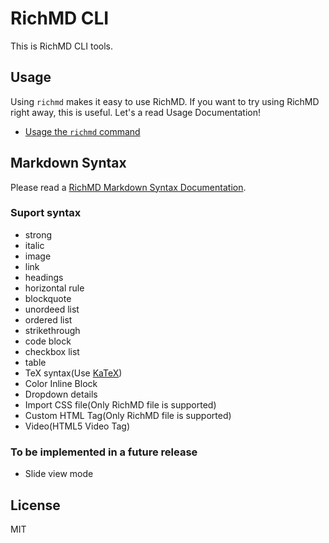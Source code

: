 # RichMD CLI
This is RichMD CLI tools.

## Usage
Using `richmd` makes it easy to use RichMD.
If you want to try using RichMD right away, this is useful. Let's a read Usage Documentation!
- [Usage the `richmd` command](./docs/usage-cli.md)


## Markdown Syntax
Please read a [RichMD Markdown Syntax Documentation](./docs/md-syntax.md).

### Suport syntax
- strong
- italic
- image
- link
- headings
- horizontal rule
- blockquote
- unordeed list
- ordered list
- strikethrough
- code block
- checkbox list
- table
- TeX syntax(Use [KaTeX](https://katex.org/))
- Color Inline Block
- Dropdown details
- Import CSS file(Only RichMD file is supported)
- Custom HTML Tag(Only RichMD file is supported)
- Video(HTML5 Video Tag)
### To be implemented in a future release
- Slide view mode

## License
MIT
